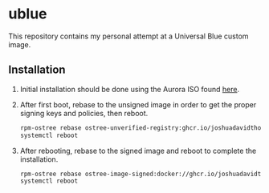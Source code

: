 # ublue

This repository contains my personal attempt at a Universal Blue custom image.

## Installation

1. Initial installation should be done using the Aurora ISO found [here](https://getaurora.dev).

2. After first boot, rebase to the unsigned image in order to get the proper signing keys and policies, then reboot.

   ```bash
   rpm-ostree rebase ostree-unverified-registry:ghcr.io/joshuadavidthomas/ublue:latest
   systemctl reboot
   ```

3. After rebooting, rebase to the signed image and reboot to complete the installation.

   ```bash
   rpm-ostree rebase ostree-image-signed:docker://ghcr.io/joshuadavidthomas/ublue:latest
   systemctl reboot
   ```
